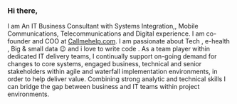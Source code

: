 ### Hi there,

I am An IT Business Consultant with Systems Integration,, Mobile Communications, Telecommunications and Digital experience. I am co-founder and COO at [Callmehelp.com](http://www.callmehelp.com).
I am passionate about Tech , e-health , Big & small data 😉 and i love to write code .
As a team player within dedicated IT delivery teams, I continually support on-going demand for changes to core systems, engaged business, technical and senior stakeholders within agile and waterfall implementation environments, in order to help deliver value. Combining strong analytic and technical skills I can bridge the gap between business and IT teams within project environments.



